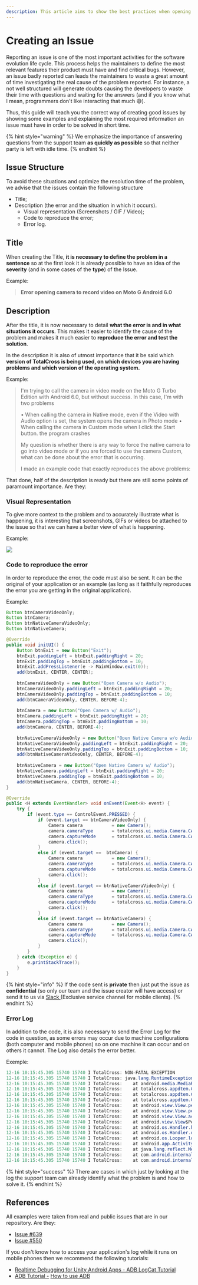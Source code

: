 ```yaml
---
description: This article aims to show the best practices when opening an issue.
---
```


# Creating an Issue

Reporting an issue is one of the most important activities for the software evolution life cycle. This process helps the maintainers to define the most relevant features their product must have and find critical bugs. However, an issue badly reported can leads the maintainers to waste a great amount of time investigating the real cause of the problem reported. For instance, a not well structured will generate doubts causing the developers to waste their time with questions and waiting for the answers \(and if you know what I mean, programmers don't like interacting that much 😅\).   
  
Thus, this guide will teach you the correct way of creating good issues by showing some examples and explaining the most required information an issue must have in order to be solved in short time.

{% hint style="warning" %}
We emphasize the importance of answering questions from the support team **as quickly as possible** so that neither party is left with idle time.
{% endhint %}

## Issue Structure

To avoid these situations and optimize the resolution time of the problem, we advise that the issues contain the following structure

* Title; 
* Description \(the error and the situation in which it occurs\).
  * Visual representation \(Screenshots / GIF / Video\); 
  * Code to reproduce the error; 
  * Error log.

## Title

When creating the Title, **it is necessary to define the problem in a sentence** so at the first look it is already possible to have an idea of the **severity** \(and in some cases of the **type**\) of the Issue.

Example: 

> **Error opening camera to record video on Moto G Android 6.0**

## Description

After the title, it is now necessary to detail **what the error is and in what situations it occurs**. This makes it easier to identify the cause of the problem and makes it much easier to **reproduce the error and test the solution**.

In the description it is also of utmost importance that it be said which **version of TotalCross is being used, on which devices you are having problems and which version of the operating system.**

Example:

> I'm trying to call the camera in video mode on the Moto G Turbo Edition with Android 6.0, but without success. In this case, I'm with two problems
>
> • When calling the camera in Native mode, even if the Video with Audio option is set, the system opens the camera in Photo mode • When calling the camera in Custom mode when I click the Start button. the program crashes
>
> My question is whether there is any way to force the native camera to go into video mode or if you are forced to use the camera Custom, what can be done about the error that is occurring.
>
> I made an example code that exactly reproduces the above problems:

That done, half of the description is ready but there are still some points of paramount importance. Are they:

### Visual Representation

To give more context to the problem and to accurately illustrate what is happening, it is interesting that screenshots, GIFs or videos be attached to the issue so that we can have a better view of what is happening.

Example:

![](../.gitbook/assets/exemplo-issue-550.gif)

### Code to reproduce the error

In order to reproduce the error, the code must also be sent. It can be the original of your application or an example \(as long as it faithfully reproduces the error you are getting in the original application\).

Example:

```java
Button btnCameraVideoOnly;
Button btnCamera;
Button btnNativeCameraVideoOnly;
Button btnNativeCamera;

@Override
public void initUI() {
	Button btnExit = new Button("Exit");
	btnExit.paddingLeft = btnExit.paddingRight = 20;
	btnExit.paddingTop = btnExit.paddingBottom = 10;
	btnExit.addPressListener(e -> MainWindow.exit(0));
	add(btnExit, CENTER, CENTER);
	
	btnCameraVideoOnly = new Button("Open Camera w/o Audio");
	btnCameraVideoOnly.paddingLeft = btnExit.paddingRight = 20;
	btnCameraVideoOnly.paddingTop = btnExit.paddingBottom = 10;
	add(btnCameraVideoOnly, CENTER, BEFORE-4);
	
	btnCamera = new Button("Open Camera w/ Audio");
	btnCamera.paddingLeft = btnExit.paddingRight = 20;
	btnCamera.paddingTop = btnExit.paddingBottom = 10;
	add(btnCamera, CENTER, BEFORE-4);
	
	btnNativeCameraVideoOnly = new Button("Open Native Camera w/o Audio");
	btnNativeCameraVideoOnly.paddingLeft = btnExit.paddingRight = 20;
	btnNativeCameraVideoOnly.paddingTop = btnExit.paddingBottom = 10;
	add(btnNativeCameraVideoOnly, CENTER, BEFORE-4);
	
	btnNativeCamera = new Button("Open Native Camera w/ Audio");
	btnNativeCamera.paddingLeft = btnExit.paddingRight = 20;
	btnNativeCamera.paddingTop = btnExit.paddingBottom = 10;
	add(btnNativeCamera, CENTER, BEFORE-4);
}

@Override
public <H extends EventHandler> void onEvent(Event<H> event) {
	try {
		if (event.type == ControlEvent.PRESSED) {
			if (event.target == btnCameraVideoOnly) {
				Camera camera           = new Camera();
				camera.cameraType       = totalcross.ui.media.Camera.CAMERA_CUSTOM;
				camera.captureMode      = totalcross.ui.media.Camera.CAMERACAPTURE_MODE_VIDEOONLY;
				camera.click();
			}
			else if (event.target ==  btnCamera) {
				Camera camera           = new Camera();
				camera.cameraType       = totalcross.ui.media.Camera.CAMERA_CUSTOM;
				camera.captureMode      = totalcross.ui.media.Camera.CAMERACAPTURE_MODE_VIDEOWITHAUDIO;
				camera.click();
			}
			else if (event.target == btnNativeCameraVideoOnly) {
				Camera camera           = new Camera();
				camera.cameraType       = totalcross.ui.media.Camera.CAMERA_NATIVE;
				camera.captureMode      = totalcross.ui.media.Camera.CAMERACAPTURE_MODE_VIDEOONLY;
				camera.click();
			}
			else if (event.target == btnNativeCamera) {
				Camera camera           = new Camera();
				camera.cameraType       = totalcross.ui.media.Camera.CAMERA_NATIVE;
				camera.captureMode      = totalcross.ui.media.Camera.CAMERACAPTURE_MODE_VIDEOWITHAUDIO;
				camera.click();
			}
		}
	} catch (Exception e) {
		e.printStackTrace();
	}
}
```

{% hint style="info" %}
If the code sent is **private** then just put the issue as **confidential** \(so only our team and the issue creator will have access\) or send it to us via [Slack ](https://totalcrossclients.slack.com/messages)\(Exclusive service channel for mobile clients\).
{% endhint %}

### Error Log

In addition to the code, it is also necessary to send the Error Log for the code in question, as some errors may occur due to machine configurations \(both computer and mobile phones\) so on one machine it can occur and on others it cannot. The Log also details the error better.

Exemple:

```java
12-16 10:15:45.305 15740 15740 I TotalCross: NON-FATAL EXCEPTION
12-16 10:15:45.305 15740 15740 I TotalCross: java.lang.RuntimeException: setAudioSource failed.
12-16 10:15:45.305 15740 15740 I TotalCross:    at android.media.MediaRecorder.setAudioSource(Native Method)
12-16 10:15:45.305 15740 15740 I TotalCross:    at totalcross.appdtem.CameraViewer.startRecording(CameraViewer.java:206)
12-16 10:15:45.305 15740 15740 I TotalCross:    at totalcross.appdtem.CameraViewer.access$300(CameraViewer.java:37)
12-16 10:15:45.305 15740 15740 I TotalCross:    at totalcross.appdtem.CameraViewer$2.onClick(CameraViewer.java:299)
12-16 10:15:45.305 15740 15740 I TotalCross:    at android.view.View.performClick(View.java:6600)
12-16 10:15:45.305 15740 15740 I TotalCross:    at android.view.View.performClickInternal(View.java:6577)
12-16 10:15:45.305 15740 15740 I TotalCross:    at android.view.View.access$3100(View.java:781)
12-16 10:15:45.305 15740 15740 I TotalCross:    at android.view.View$PerformClick.run(View.java:25912)
12-16 10:15:45.305 15740 15740 I TotalCross:    at android.os.Handler.handleCallback(Handler.java:873)
12-16 10:15:45.305 15740 15740 I TotalCross:    at android.os.Handler.dispatchMessage(Handler.java:99)
12-16 10:15:45.305 15740 15740 I TotalCross:    at android.os.Looper.loop(Looper.java:193)
12-16 10:15:45.305 15740 15740 I TotalCross:    at android.app.ActivityThread.main(ActivityThread.java:6923)
12-16 10:15:45.305 15740 15740 I TotalCross:    at java.lang.reflect.Method.invoke(Native Method)
12-16 10:15:45.305 15740 15740 I TotalCross:    at com.android.internal.os.RuntimeInit$MethodAndArgsCaller.run(RuntimeInit.java:493)
12-16 10:15:45.305 15740 15740 I TotalCross:    at com.android.internal.os.ZygoteInit.main(ZygoteInit.java:870)
```

{% hint style="success" %}
There are cases in which just by looking at the log the support team can already identify what the problem is and how to solve it.
{% endhint %}

## References

All examples were taken from real and public issues that are in our repository. Are they:

* [Issue \#639](https://gitlab.com/totalcross/TotalCross/issues/639)
* [Issue \#550](https://gitlab.com/totalcross/TotalCross/issues/550)

If you don't know how to access your application's log while it runs on mobile phones then we recommend the following tutorials:

* [Realtime Debugging for Unity Android Apps - ADB LogCat Tutorial](https://www.youtube.com/watch?v=eI2GOuEMGfQ)
* [ADB ](https://www.youtube.com/watch?v=3wMlCucwGvE)[Tutorial -](https://www.youtube.com/watch?v=3wMlCucwGvE) [How to use ADB](https://www.youtube.com/watch?v=3wMlCucwGvE)

